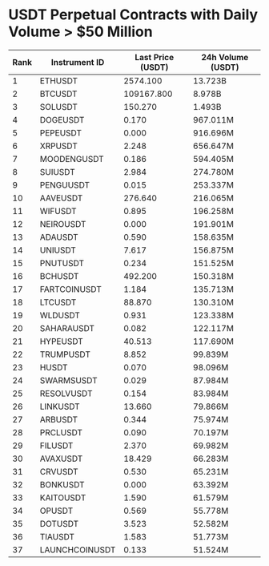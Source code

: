 # USDT Perpetual Contracts with Daily Volume > $50 Million

| Rank | Instrument ID | Last Price (USDT) | 24h Volume (USDT) |
|------|---------------|-------------------|-------------------|
| 1 | ETHUSDT | 2574.100 | 13.723B |
| 2 | BTCUSDT | 109167.800 | 8.978B |
| 3 | SOLUSDT | 150.270 | 1.493B |
| 4 | DOGEUSDT | 0.170 | 967.011M |
| 5 | PEPEUSDT | 0.000 | 916.696M |
| 6 | XRPUSDT | 2.248 | 656.647M |
| 7 | MOODENGUSDT | 0.186 | 594.405M |
| 8 | SUIUSDT | 2.984 | 274.780M |
| 9 | PENGUUSDT | 0.015 | 253.337M |
| 10 | AAVEUSDT | 276.640 | 216.065M |
| 11 | WIFUSDT | 0.895 | 196.258M |
| 12 | NEIROUSDT | 0.000 | 191.901M |
| 13 | ADAUSDT | 0.590 | 158.635M |
| 14 | UNIUSDT | 7.617 | 156.875M |
| 15 | PNUTUSDT | 0.234 | 151.525M |
| 16 | BCHUSDT | 492.200 | 150.318M |
| 17 | FARTCOINUSDT | 1.184 | 135.713M |
| 18 | LTCUSDT | 88.870 | 130.310M |
| 19 | WLDUSDT | 0.931 | 123.338M |
| 20 | SAHARAUSDT | 0.082 | 122.117M |
| 21 | HYPEUSDT | 40.513 | 117.690M |
| 22 | TRUMPUSDT | 8.852 | 99.839M |
| 23 | HUSDT | 0.070 | 98.096M |
| 24 | SWARMSUSDT | 0.029 | 87.984M |
| 25 | RESOLVUSDT | 0.154 | 83.984M |
| 26 | LINKUSDT | 13.660 | 79.866M |
| 27 | ARBUSDT | 0.344 | 75.974M |
| 28 | PRCLUSDT | 0.090 | 70.197M |
| 29 | FILUSDT | 2.370 | 69.982M |
| 30 | AVAXUSDT | 18.429 | 66.283M |
| 31 | CRVUSDT | 0.530 | 65.231M |
| 32 | BONKUSDT | 0.000 | 63.392M |
| 33 | KAITOUSDT | 1.590 | 61.579M |
| 34 | OPUSDT | 0.569 | 55.778M |
| 35 | DOTUSDT | 3.523 | 52.582M |
| 36 | TIAUSDT | 1.583 | 51.773M |
| 37 | LAUNCHCOINUSDT | 0.133 | 51.524M |
